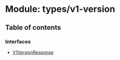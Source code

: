 # Module: types/v1-version

## Table of contents

### Interfaces

- [V1VersionResponse](../interfaces/types_v1_version.V1VersionResponse.md)
